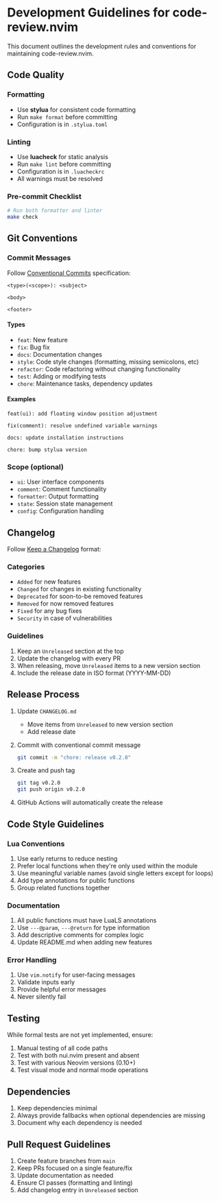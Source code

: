 # Development Guidelines for code-review.nvim

This document outlines the development rules and conventions for maintaining code-review.nvim.

## Code Quality

### Formatting

- Use **stylua** for consistent code formatting
- Run `make format` before committing
- Configuration is in `.stylua.toml`

### Linting

- Use **luacheck** for static analysis
- Run `make lint` before committing
- Configuration is in `.luacheckrc`
- All warnings must be resolved

### Pre-commit Checklist

```bash
# Run both formatter and linter
make check
```

## Git Conventions

### Commit Messages

Follow [Conventional Commits](https://www.conventionalcommits.org/) specification:

```
<type>(<scope>): <subject>

<body>

<footer>
```

#### Types

- `feat`: New feature
- `fix`: Bug fix
- `docs`: Documentation changes
- `style`: Code style changes (formatting, missing semicolons, etc)
- `refactor`: Code refactoring without changing functionality
- `test`: Adding or modifying tests
- `chore`: Maintenance tasks, dependency updates

#### Examples

```
feat(ui): add floating window position adjustment

fix(comment): resolve undefined variable warnings

docs: update installation instructions

chore: bump stylua version
```

### Scope (optional)

- `ui`: User interface components
- `comment`: Comment functionality
- `formatter`: Output formatting
- `state`: Session state management
- `config`: Configuration handling

## Changelog

Follow [Keep a Changelog](https://keepachangelog.com/) format:

### Categories

- `Added` for new features
- `Changed` for changes in existing functionality
- `Deprecated` for soon-to-be removed features
- `Removed` for now removed features
- `Fixed` for any bug fixes
- `Security` in case of vulnerabilities

### Guidelines

1. Keep an `Unreleased` section at the top
2. Update the changelog with every PR
3. When releasing, move `Unreleased` items to a new version section
4. Include the release date in ISO format (YYYY-MM-DD)

## Release Process

1. Update `CHANGELOG.md`
   - Move items from `Unreleased` to new version section
   - Add release date

2. Commit with conventional commit message
   ```bash
   git commit -m "chore: release v0.2.0"
   ```

3. Create and push tag
   ```bash
   git tag v0.2.0
   git push origin v0.2.0
   ```

4. GitHub Actions will automatically create the release

## Code Style Guidelines

### Lua Conventions

1. Use early returns to reduce nesting
2. Prefer local functions when they're only used within the module
3. Use meaningful variable names (avoid single letters except for loops)
4. Add type annotations for public functions
5. Group related functions together

### Documentation

1. All public functions must have LuaLS annotations
2. Use `---@param`, `---@return` for type information
3. Add descriptive comments for complex logic
4. Update README.md when adding new features

### Error Handling

1. Use `vim.notify` for user-facing messages
2. Validate inputs early
3. Provide helpful error messages
4. Never silently fail

## Testing

While formal tests are not yet implemented, ensure:

1. Manual testing of all code paths
2. Test with both nui.nvim present and absent
3. Test with various Neovim versions (0.10+)
4. Test visual mode and normal mode operations

## Dependencies

1. Keep dependencies minimal
2. Always provide fallbacks when optional dependencies are missing
3. Document why each dependency is needed

## Pull Request Guidelines

1. Create feature branches from `main`
2. Keep PRs focused on a single feature/fix
3. Update documentation as needed
4. Ensure CI passes (formatting and linting)
5. Add changelog entry in `Unreleased` section